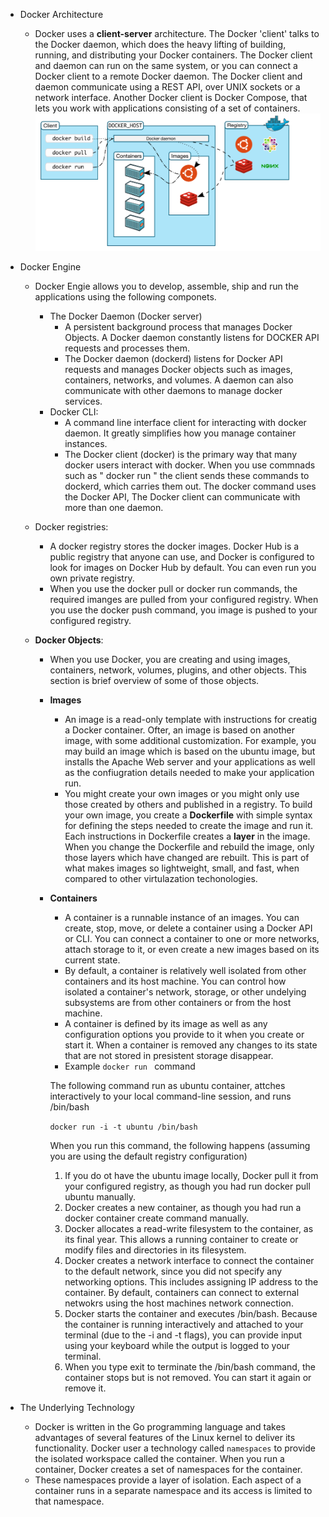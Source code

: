 * Docker Architecture

    * Docker uses a **client-server** architecture. The Docker 'client' talks to the Docker daemon, which does the heavy lifting of building, running, and distributing your Docker containers. The Docker client and daemon can run on the same system, or you can connect a Docker client to a remote Docker daemon. The Docker client and daemon communicate using a REST API, over UNIX sockets or a network interface. Another Docker client is Docker Compose, that lets you work with applications consisting of a set of containers. 
![Preview](./architectureimage1.PNG)
* Docker Engine
    * Docker Engie allows you to develop, assemble, ship and run the applications using the following componets.

        * The Docker Daemon (Docker server)
            * A persistent background process that manages Docker Objects. A Docker daemon constantly listens for DOCKER  API requests and processes them.
            * The Docker daemon (dockerd) listens for Docker API requests and manages Docker objects such as images, containers, networks, and volumes. A daemon can also communicate with other daemons to manage docker services.
        * Docker CLI: 
            * A command line interface client for interacting with docker daemon. It greatly simplifies how    you manage container instances.
            * The Docker client (docker) is the primary way that many docker users interact with docker. When you use commnads such as " docker run " the client sends these commands to dockerd, which carries them out. The docker command uses the Docker API, The Docker client can communicate with more than one daemon.
    * Docker registries:
        * A docker registry stores the docker images. Docker Hub is a public registry that anyone can use, and Docker is configured to look for images on Docker Hub by default. You can even run you own private registry.
        * When you use the docker pull or docker run commands, the required imanges are pulled from your configured registry. When you use the docker push command, you image is pushed to your configured registry.

    * **Docker Objects**:
        * When you use Docker, you are creating and using images, containers, network, volumes, plugins, and other objects. This section is brief overview of some of those objects.
        * **Images**
            * An image is a read-only template with instructions for creatig a Docker container. Ofter, an image is based on another image, with some additional customization. For example, you may build an image which is based on the ubuntu image, but installs the Apache Web server and your applications as well as the confiugration details needed to make your application run.
            * You might create your own images or you might only use those created by others and published in a registry. To build your own image, you create a **Dockerfile** with simple syntax for defining the steps needed to create the image and run it. Each instructions in Dockerfile creates a **layer** in the image. When you change the Dockerfile and rebuild the image, only those layers which have changed are rebuilt. This is part of what makes images so lightweight, small, and fast, when compared to other virtulazation techonologies.

        * **Containers**
            * A container is a runnable instance of an images. You can create, stop, move, or delete a container using a Docker API or CLI. You can connect a container to one or more networks, attach storage to it, or even create a new images based on its current state.
            * By default, a container is relatively well isolated from other containers and its host machine. You can control how isolated a container's network, storage, or other undelying subsystems are from other containers or from the host machine.
            * A container is defined by its image as well as any configuration options you provide to it when you create or start it. When a container is removed any changes to its state that are not stored in presistent storage disappear.
            * Example ```docker run ``` command

            The following command run as ubuntu container, attches interactively to your local command-line session, and runs /bin/bash

             `docker run -i -t ubuntu /bin/bash`

             When you run this command, the following happens (assuming you are using the default registry configuration)
             1. If you do ot have the ubuntu image locally, Docker pull it from your configured registry, as though you had run docker pull ubuntu manually.
             2. Docker creates a new container, as though you had run a docker container create command manually.
             3. Docker allocates a read-write filesystem to the container, as its final year. This allows a running container to create or modify files and directories in its filesystem.
             4. Docker creates a network interface to connect the container to the default network, since you did not specify any networking options. This includes assigning IP address to the container. By default, containers can connect to external netwokrs using the host machines network connection.
             5. Docker starts the container and executes /bin/bash. Because the container is running interactively and attached to your terminal (due to the -i and -t flags), you can provide input using your keyboard while the output is logged to your terminal.
             6. When you type exit to terminate the /bin/bash command, the container stops but is not removed. You can start it again or remove it.
* The Underlying Technology
    * Docker is written in the Go programming language and takes advantages of several features of the Linux kernel to deliver its functionality. Docker user a technology called `namespaces` to provide the isolated workspace called the container. When you run a container, Docker creates a set of namespaces for the container.
    * These namespaces provide a layer of isolation. Each aspect of a container runs in a separate namespace and its access is limited to that namespace.



        


